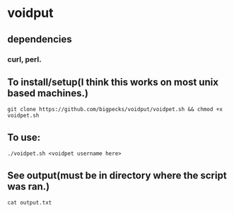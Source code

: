 # voidput
## dependencies
### curl, perl.
## To install/setup(I think this works on most unix based machines.)
`git clone https://github.com/bigpecks/voidput/voidpet.sh && chmod +x voidpet.sh`
## To use:
`./voidpet.sh <voidpet username here>`
## See output(must be in directory where the script was ran.)
`cat output.txt`
